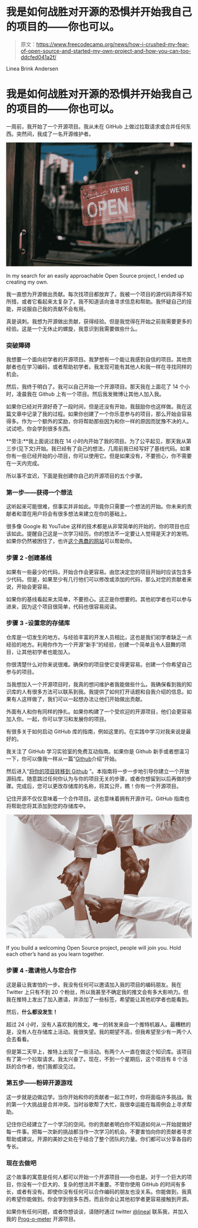 # 我是如何战胜对开源的恐惧并开始我自己的项目的——你也可以。

> 原文：<https://www.freecodecamp.org/news/how-i-crushed-my-fear-of-open-source-and-started-my-own-project-and-how-you-can-too-ddcfed041a2f/>

Linea Brink Andersen

# 我是如何战胜对开源的恐惧并开始我自己的项目的——你也可以。

一周前，我开始了一个开源项目。我从未在 GitHub 上做过拉取请求或合并任何东西。突然间，我成了一名开源维护者。

![JlOX-ukpDRHiGoACk5VDM3kHoFSkZGq9R4Dz](img/eab484be4dd5868fd8b97b68c7c8de0f.png)

In my search for an easily approachable Open Source project, I ended up creating my own.

我一直想为开源做出贡献。每次找项目都放弃了。我被一个项目的源代码弄得不知所措，或者它看起来太复杂了。我不知道该向谁寻求信息和帮助。我怀疑自己的技能，并说服自己我的贡献不会有用。

真是讽刺。我想为开源做出贡献，获得经验。但是我觉得在开始之前我需要更多的经验。这是一个无休止的螺旋，我意识到我需要做些什么。

### 突破障碍

我想要一个面向初学者的开源项目。我梦想有一个能让我感到自信的项目。其他贡献者也在学习编码，或者帮助初学者。我发现可能有其他人和我一样在寻找同样的机会。

然后，我终于明白了。我可以自己开始一个开源项目。那天我在上面花了 14 个小时，凌晨我在 Github 上有一个项目。然后我发微博让其他人加入我。

如果你已经对开源好奇了一段时间，但是还没有开始，我鼓励你也这样做。我在这篇文章中记录了我的过程。如果你创建了一个你乐意参与的项目，那么开始会容易得多。作为一个额外的奖励，你将帮助那些因为和你一样的原因而犹豫不决的人。试试吧，你会学到很多东西。

**旁注:**我上面说过我在 14 小时内开始了我的项目。为了公平起见，那天我从第三步(见下文)开始。我已经有了自己的想法，几周前我已经写好了基线代码。如果你有一些已经开始的小项目，你可以使用它。但是如果没有，不要担心，你不需要在一天内完成。

所以事不宜迟，下面是我创建你自己的开源项目的五个步骤。

### **第一步——获得一个想法**

这听起来可能很难，但事实并非如此。毕竟你只需要一个想法的开始。你未来的贡献者和潜在用户将会有很多想法来建立在你的基础上。

很多像 Google 和 YouTube 这样的技术都是从非常简单的开始的，你的项目也应该如此。提醒自己这是一次学习经历。你的想法不一定要让人觉得是天才的发明。如果你仍然被困住了，也许[这个愚蠢的网站](https://appideagenerator.com)可以帮助你。

### **步骤 2 -创建基线**

如果有一些最少的代码，开始合作会更容易。由您决定您的项目开始时应该包含多少代码。但是，如果至少有几行他们可以修改或添加的代码，那么对您的贡献者来说，开始会更容易。

如果你的基线看起来太简单，不要担心。这正是你想要的。其他初学者也可以参与进来，因为这个项目很简单，代码也很容易阅读。

### **步骤 3 -设置您的存储库**

仓库是一切发生的地方。与经验丰富的开发人员相比，这也是我们初学者缺乏一点经验的地方。利用你作为一个开源“新手”的经验，创建一个简单且令人鼓舞的项目，让其他初学者也能加入。

你很清楚什么对你来说很难。确保你的项目使它变得更容易。创建一个你希望自己参与的项目。

当我想加入一个开源项目时，我真的想问维护者我能做些什么。我确保看到我的知识库的人有很多方法可以联系到我。我提供了如何打开话题和自我介绍的信息。如果有人这样做了，我们可以一起想办法让他们开始做出贡献。

外面有人和你有同样的挣扎。如果你构建了一个受欢迎的开源项目，他们会更容易加入你。一起，你可以学习和发展你的项目。

有很多关于如何启动 GitHub 库的指南，例如这里的。在实践中学习对我来说是最好的。

我关注了 GitHub 学习实验室的免费互动指南。如果你是 Github 新手或者想温习一下，你可以像我一样从一篇“[Github](https://lab.github.com/courses/introduction-to-github)介绍”开始。

然后进入“[将你的项目转移到 Github](https://lab.github.com/courses/moving-your-project-to-github) ”。本指南将一步一步地引导你建立一个开放源码库。随意跳过任何你认为与你的项目无关的步骤，或者你想留到以后再做的步骤。完成后，您可以更改存储库的名称，将其公开，瞧！你有一个开源项目。

记住开源不仅仅意味着一个合作项目。这也意味着拥有开源许可。GitHub 指南也将帮助您将其添加到您的存储库中。

![LX2pSm7q4KrNJyHcj7GVZN-5dmLt1Rsuf4eF](img/24776f2428689a0fd4dd2236fb8876cd.png)

If you build a welcoming Open Source project, people will join you. Hold each other’s hand as you learn together.

### **步骤 4 -邀请他人与您合作**

这是最让我害怕的一步。我没有任何可以邀请加入我的项目的编码朋友。我在 Twitter 上只有不到 20 个粉丝，所以我甚至不确定我的推文会有多大影响力。但我在推特上发出了加入邀请，并添加了一些标签，希望能让其他初学者也能看到。

然后，**什么都没发生！**

超过 24 小时，没有人喜欢我的推文。唯一的转发来自一个推特机器人。最糟糕的是，没有人在存储库上活动。我很失望。我的期望不高，但我希望至少有一两个人会去看看。

但是第二天早上，推特上出现了一些活动。有两个人一直在做这个知识库。该项目有了第一个拉取请求。我太兴奋了。现在，不到一个星期后，这个项目有 8 个活跃的合作者，他们我都没见过。

### **第五步——粉碎开源游戏**

这一步就是边做边学。当你开始和你的贡献者一起工作时，你将面临许多挑战。我的第一个大挑战是合并冲突。当时谷歌帮了大忙，我很幸运能在每周例会上寻求帮助。

记住你已经建立了一个学习的空间。你的贡献者明白你不知道如何从一开始就做好每一件事。把每一次新的挑战都当作一次学习的机会。不要害怕向你的贡献者寻求帮助或建议。开源的美妙之处在于结合了整个团队的力量。你们都可以分享各自的专长。

### **现在去做吧**

这个故事的寓意是任何人都可以开始一个开源项目——你也是。对于一个巨大的项目，你没有一个巨大的、复杂的想法并不重要。不管你使用 GitHub 的时间有多长，或者有没有。即使你没有任何可以合作编码的朋友也没关系。你能做到，我真的希望你能做到。你会学到很多东西，而且你会让其他初学者更容易接触到开源。

如果你有任何问题，或者你想谈谈，请随时通过 twitter [@lineal](https://twitter.com/lineal) 联系我，并加入我的 [Prog-o-meter](https://github.com/lineaba/prog-o-meter) 开源项目。